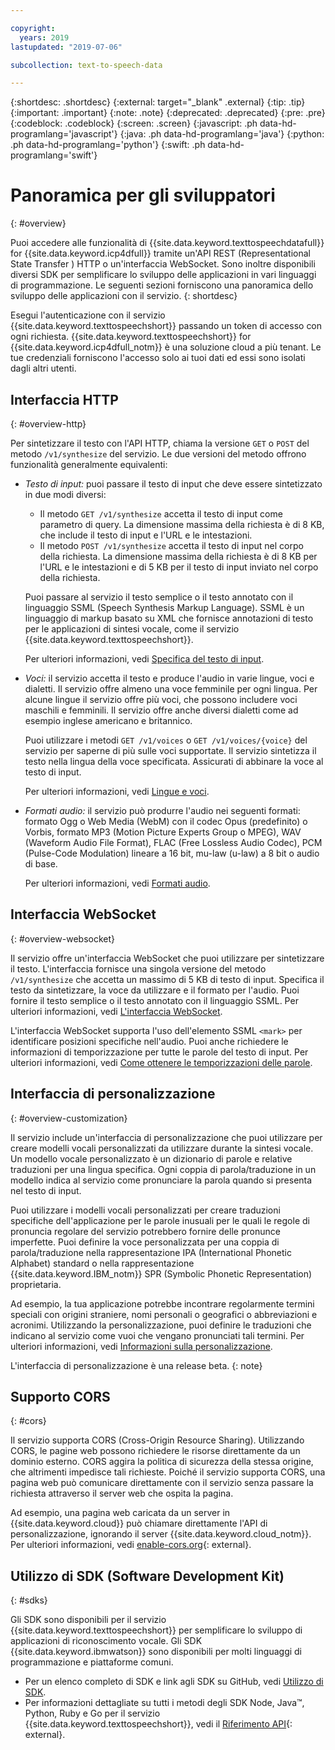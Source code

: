 ```yaml
---

copyright:
  years: 2019
lastupdated: "2019-07-06"

subcollection: text-to-speech-data

---
```


{:shortdesc: .shortdesc}
{:external: target="_blank" .external}
{:tip: .tip}
{:important: .important}
{:note: .note}
{:deprecated: .deprecated}
{:pre: .pre}
{:codeblock: .codeblock}
{:screen: .screen}
{:javascript: .ph data-hd-programlang='javascript'}
{:java: .ph data-hd-programlang='java'}
{:python: .ph data-hd-programlang='python'}
{:swift: .ph data-hd-programlang='swift'}

# Panoramica per gli sviluppatori
{: #overview}

Puoi accedere alle funzionalità di {{site.data.keyword.texttospeechdatafull}} for {{site.data.keyword.icp4dfull}} tramite un'API REST (Representational State Transfer ) HTTP o un'interfaccia WebSocket. Sono inoltre disponibili diversi SDK per semplificare lo sviluppo delle applicazioni in vari linguaggi di programmazione. Le seguenti sezioni forniscono una panoramica dello sviluppo delle applicazioni con il servizio.
{: shortdesc}

Esegui l'autenticazione con il servizio {{site.data.keyword.texttospeechshort}} passando un token di accesso con ogni richiesta. {{site.data.keyword.texttospeechshort}} for {{site.data.keyword.icp4dfull_notm}} è una soluzione cloud a più tenant. Le tue credenziali forniscono l'accesso solo ai tuoi dati ed essi sono isolati dagli altri utenti.

## Interfaccia HTTP
{: #overview-http}

Per sintetizzare il testo con l'API HTTP, chiama la versione `GET` o `POST` del metodo `/v1/synthesize` del servizio. Le due versioni del metodo offrono funzionalità generalmente equivalenti:

-   *Testo di input:* puoi passare il testo di input che deve essere sintetizzato in due modi diversi:
    -   Il metodo `GET /v1/synthesize` accetta il testo di input come parametro di query. La dimensione massima della richiesta è di 8 KB, che include il testo di input e l'URL e le intestazioni.
    -   Il metodo `POST /v1/synthesize` accetta il testo di input nel corpo della richiesta. La dimensione massima della richiesta è di 8 KB per l'URL e le intestazioni e di 5 KB per il testo di input inviato nel corpo della richiesta.

    Puoi passare al servizio il testo semplice o il testo annotato con il linguaggio SSML (Speech Synthesis Markup Language). SSML è un linguaggio di markup basato su XML che fornisce annotazioni di testo per le applicazioni di sintesi vocale, come il servizio {{site.data.keyword.texttospeechshort}}.

    Per ulteriori informazioni, vedi [Specifica del testo di input](/docs/services/text-to-speech-data?topic=text-to-speech-data-usingHTTP#input).
-   *Voci:* il servizio accetta il testo e produce l'audio in varie lingue, voci e dialetti. Il servizio offre almeno una voce femminile per ogni lingua. Per alcune lingue il servizio offre più voci, che possono includere voci maschili e femminili. Il servizio offre anche diversi dialetti come ad esempio inglese americano e britannico.

    Puoi utilizzare i metodi `GET /v1/voices` o `GET /v1/voices/{voice}` del servizio per saperne di più sulle voci supportate. Il servizio sintetizza il testo nella lingua della voce specificata. Assicurati di abbinare la voce al testo di input.

    Per ulteriori informazioni, vedi [Lingue e voci](/docs/services/text-to-speech-data?topic=text-to-speech-data-voices).
-   *Formati audio:* il servizio può produrre l'audio nei seguenti formati: formato Ogg o Web Media (WebM) con il codec Opus (predefinito) o Vorbis, formato MP3 (Motion Picture Experts Group o MPEG), WAV (Waveform Audio File Format), FLAC (Free Lossless Audio Codec), PCM (Pulse-Code Modulation) lineare a 16 bit, mu-law (u-law) a 8 bit o audio di base.

    Per ulteriori informazioni, vedi [Formati audio](/docs/services/text-to-speech-data?topic=text-to-speech-data-audioFormats).

## Interfaccia WebSocket
{: #overview-websocket}

Il servizio offre un'interfaccia WebSocket che puoi utilizzare per sintetizzare il testo. L'interfaccia fornisce una singola versione del metodo `/v1/synthesize` che accetta un massimo di 5 KB di testo di input. Specifica il testo da sintetizzare, la voce da utilizzare e il formato per l'audio. Puoi fornire il testo semplice o il testo annotato con il linguaggio SSML. Per ulteriori informazioni, vedi [L'interfaccia WebSocket](/docs/services/text-to-speech-data?topic=text-to-speech-data-usingWebSocket).

L'interfaccia WebSocket supporta l'uso dell'elemento SSML `<mark>` per identificare posizioni specifiche nell'audio. Puoi anche richiedere le informazioni di temporizzazione per tutte le parole del testo di input. Per ulteriori informazioni, vedi [Come ottenere le temporizzazioni delle parole](/docs/services/text-to-speech-data?topic=text-to-speech-data-timing).

## Interfaccia di personalizzazione
{: #overview-customization}

Il servizio include un'interfaccia di personalizzazione che puoi utilizzare per creare modelli vocali personalizzati da utilizzare durante la sintesi vocale. Un modello vocale personalizzato è un dizionario di parole e relative traduzioni per una lingua specifica. Ogni coppia di parola/traduzione in un modello indica al servizio come pronunciare la parola quando si presenta nel testo di input.

Puoi utilizzare i modelli vocali personalizzati per creare traduzioni specifiche dell'applicazione per le parole inusuali per le quali le regole di pronuncia regolare del servizio potrebbero fornire delle pronunce imperfette. Puoi definire la voce personalizzata per una coppia di parola/traduzione nella rappresentazione IPA (International Phonetic Alphabet) standard o nella rappresentazione {{site.data.keyword.IBM_notm}} SPR (Symbolic Phonetic Representation) proprietaria.

Ad esempio, la tua applicazione potrebbe incontrare regolarmente termini speciali con origini straniere, nomi personali o geografici o abbreviazioni e acronimi. Utilizzando la personalizzazione, puoi definire le traduzioni che indicano al servizio come vuoi che vengano pronunciati tali termini. Per ulteriori informazioni, vedi [Informazioni sulla personalizzazione](/docs/services/text-to-speech-data?topic=text-to-speech-data-customIntro).

L'interfaccia di personalizzazione è una release beta.
{: note}

## Supporto CORS
{: #cors}

Il servizio supporta CORS (Cross-Origin Resource Sharing). Utilizzando CORS, le pagine web possono richiedere le risorse direttamente da un dominio esterno. CORS aggira la politica di sicurezza della stessa origine, che altrimenti impedisce tali richieste. Poiché il servizio supporta CORS, una pagina web può comunicare direttamente con il servizio senza passare la richiesta attraverso il server web che ospita la pagina.

Ad esempio, una pagina web caricata da un server in {{site.data.keyword.cloud}} può chiamare direttamente l'API di personalizzazione, ignorando il server {{site.data.keyword.cloud_notm}}. Per ulteriori informazioni, vedi [enable-cors.org](https://enable-cors.org/){: external}.

## Utilizzo di SDK (Software Development Kit)
{: #sdks}

Gli SDK sono disponibili per il servizio {{site.data.keyword.texttospeechshort}} per semplificare lo sviluppo di applicazioni di riconoscimento vocale. Gli SDK {{site.data.keyword.ibmwatson}} sono disponibili per molti linguaggi di programmazione e piattaforme comuni.

-   Per un elenco completo di SDK e link agli SDK su GitHub, vedi [Utilizzo di SDK](/docs/services/watson?topic=watson-using-sdks).
-   Per informazioni dettagliate su tutti i metodi degli SDK Node, Java&trade;, Python, Ruby e Go per il servizio {{site.data.keyword.texttospeechshort}}, vedi il [Riferimento API](https://{DomainName}/apidocs/text-to-speech-data){: external}.
